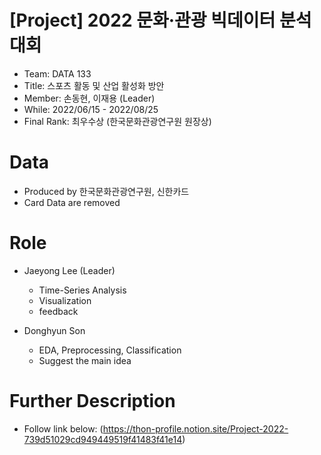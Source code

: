 # [Project] 2022 문화·관광 빅데이터 분석대회
- Team: DATA 133
- Title: 스포츠 활동 및 산업 활성화 방안
- Member: 손동현, 이재용 (Leader)
- While: 2022/06/15 - 2022/08/25
- Final Rank: 최우수상 (한국문화관광연구원 원장상)

# Data
- Produced by 한국문화관광연구원, 신한카드
- Card Data are removed

# Role
- Jaeyong Lee (Leader)
    - Time-Series Analysis
    - Visualization
    - feedback

- Donghyun Son
    - EDA, Preprocessing, Classification
    - Suggest the main idea

# Further Description
- Follow link below:
(https://thon-profile.notion.site/Project-2022-739d51029cd949449519f41483f41e14)
